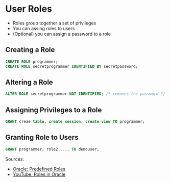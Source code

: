# User Roles
* Roles group together a set of privileges
* You can assing roles to users
* (Optional) you can assign a password to a role

## Creating a Role
```sql
CREATE ROLE programmer;
CREATE ROLE secretprogrammer IDENTIFIED BY secretpassword;
```

## Altering a Role
```sql
ALTER ROLE secretprogrammer NOT IDENTIFIED; /* removes the password */
```

## Assigning Privileges to a Role
```sql 
GRANT creae table, create session, create view TO programmer;
```

## Granting Role to Users
```sql
GRANT programmer, role2,..., TO demouser;
```

Sources:
* [Oracle: Predefined Roles](http://docs.oracle.com/cd/B28359_01/network.111/b28531/authorization.htm#i1007401)
* [YouTube: Roles in Oracle](https://www.youtube.com/watch?v=uyg5jz1I7kU)

